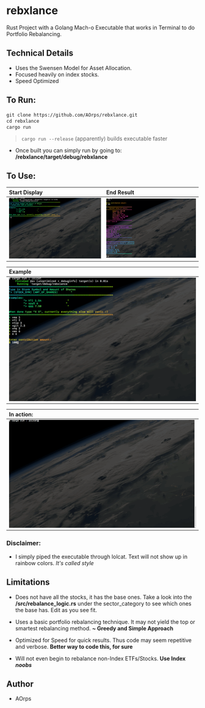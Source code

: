 # rebxlance
Rust Project with a Golang Mach-o Executable that works in Terminal to do Portfolio Rebalancing. 

## Technical Details
* Uses the Swensen Model for Asset Allocation. 
* Focused heavily on index stocks.
* Speed Optimized

##  To Run:
```
git clone https://github.com/AOrps/rebxlance.git
cd rebxlance
cargo run 
```
> `cargo run --release` (apparently) builds executable faster

* Once built you can simply run by going to: **/rebxlance/target/debug/rebxlance** 

## To Use: 
| Start Display             | End Result
|:---------------------|:------------
|![](oven/program_start.png)|![](oven/program_end.png)

|Example
|:----------
|![](oven/program_mid.png)

|In action:
|:---------------------
|![](oven/git_init.gif)

### Disclaimer:
* I simply piped the executable through lolcat. Text will not show up in rainbow colors.  _It's called style_

## Limitations
* Does not have all the stocks, it has the base ones. Take a look into the **/src/rebalance_logic.rs** under the sector_category to see which ones the base has. Edit as you see fit. 

* Uses a basic portfolio rebalancing technique. It may not yield the top or smartest rebalancing method. **~ Greedy and Simple Approach**

* Optimized for Speed for quick results. Thus code may seem repetitive and verbose. **Better way to code this, for sure**

* Will not even begin to rebalance non-Index ETFs/Stocks. **Use Index _noobs_**


## Author 
* AOrps
